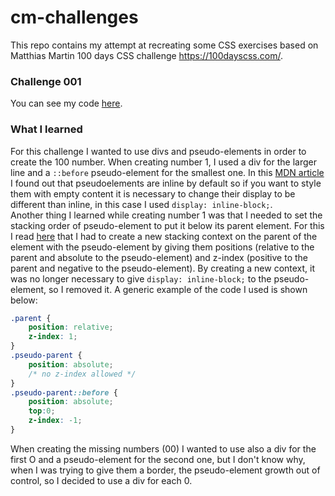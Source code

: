 # cm-challenges

This repo contains my attempt at recreating some CSS exercises based on Matthias Martin 100 days CSS challenge <https://100dayscss.com/>. 

### Challenge 001
You can see my code [here](https://codepen.io/anylerolero/pen/MXxXaB).

### What I learned
For this challenge I wanted to use divs and pseudo-elements in order to create the 100 number. When creating number 1, I used a div for the larger line and a `::before` pseudo-element for the smallest one. In this [MDN article](https://developer.mozilla.org/en-US/docs/Web/CSS/::after) I found out that pseudoelements are inline by default so if you want to style them with empty content it is necessary to change their display to be different than inline, in this case I used `display: inline-block;`.  
Another thing I learned while creating number 1 was that I needed to set the stacking order of pseudo-element to put it below its parent element. For this I read [here](https://stackoverflow.com/questions/3032856/is-it-possible-to-set-the-stacking-order-of-pseudo-elements-below-their-parent-e
) that I had to create a new stacking context on the parent of the element with the pseudo-element by giving them positions (relative to the parent and absolute to the pseudo-element) and z-index (positive to the parent and negative to the pseudo-element). By creating a new context, it was no longer necessary to give `display: inline-block;` to the pseudo-element, so I removed it. A generic example of the code I used is shown below: 
``` css
.parent {
    position: relative;
    z-index: 1;
}
.pseudo-parent {
    position: absolute;
    /* no z-index allowed */
}
.pseudo-parent::before {
    position: absolute;
    top:0;
    z-index: -1;
}
```
When creating the missing numbers (00) I wanted to use also a div for the first O and a pseudo-element for the second one, but I don't know why, when I was trying to give them a border, the pseudo-element growth out of control, so I decided to use a div for each 0. 
